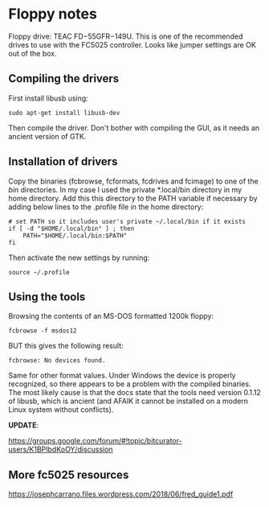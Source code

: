 # Floppy notes

Floppy drive: TEAC FD−55GFR−149U. This is one of the recommended drives to use with the FC5025 controller. Looks like jumper settings are OK out of the box.

## Compiling the drivers

First install libusb using:

    sudo apt-get install libusb-dev

<!--Then install libgtk:

    sudo apt-get install libgtk-3-dev -->

Then compile the driver. Don't bother with compiling the GUI, as it needs an ancient version of GTK.

## Installation of drivers

Copy the binaries (fcbrowse, fcformats, fcdrives and fcimage) to one of the *bin* directories. In my case I used the private *.local/bin directory in my home directory. Add this this directory to the PATH variable if necessary by adding below lines to the .profile file in the home directory:

    # set PATH so it includes user's private ~/.local/bin if it exists
    if [ -d "$HOME/.local/bin" ] ; then
        PATH="$HOME/.local/bin:$PATH"
    fi

Then activate the new settings by running: 

    source ~/.profile

<!--

## Finding the device

Type:

    lsusb

Result:

    Bus 002 Device 002: ID 8087:8000 Intel Corp. 
    Bus 002 Device 001: ID 1d6b:0002 Linux Foundation 2.0 root hub
    Bus 001 Device 002: ID 8087:8008 Intel Corp. 
    Bus 001 Device 001: ID 1d6b:0002 Linux Foundation 2.0 root hub
    Bus 004 Device 003: ID 1058:25a3 Western Digital Technologies, Inc. 
    Bus 004 Device 001: ID 1d6b:0003 Linux Foundation 3.0 root hub
    Bus 003 Device 004: ID 04f2:b3ed Chicony Electronics Co., Ltd 
    Bus 003 Device 003: ID 046d:c31c Logitech, Inc. Keyboard K120
    Bus 003 Device 006: ID 16c0:06d6 Van Ooijen Technische Informatica 
    Bus 003 Device 002: ID 03f0:134a Hewlett-Packard Optical Mouse
    Bus 003 Device 005: ID 8087:07dc Intel Corp. 
    Bus 003 Device 001: ID 1d6b:0002 Linux Foundation 2.0 root hub

Looks like this one is the floppy drive (disappears after unplugging the drive's USB cable):

    Bus 003 Device 006: ID 16c0:06d6 Van Ooijen Technische Informatica

Cross-check with 025_fc5025.rules file from CD-ROM, which contains this line:

    SYSFS{idVendor}=="16c0", SYSFS{idProduct}=="06d6", MODE="664",

Vendor and product ids match the lsusb entry.
-->

## Using the tools

Browsing the contents of an MS-DOS formatted 1200k floppy:

    fcbrowse -f msdos12

BUT this gives the following result:

    fcbrowse: No devices found.

Same for other format values. Under Windows the device is properly recognized, so there appears to be a problem with the compiled binaries. The most likely cause is that the docs state that the tools need version 0.1.12 of libusb, which is ancient (and AFAIK it cannot be installed on a modern Linux system without conflicts).

**UPDATE**:

<https://groups.google.com/forum/#!topic/bitcurator-users/K1BPIbdKoOY/discussion>

## More fc5025 resources

<https://josephcarrano.files.wordpress.com/2018/06/fred_guide1.pdf>
